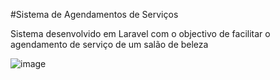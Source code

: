 #Sistema de Agendamentos de Serviços

Sistema desenvolvido em Laravel com o objectivo de facilitar o agendamento de  serviço de um salão de beleza

![image](https://github.com/HelioEdgar/SalaoAniellaHair/assets/111396187/ac90b484-0ccc-41d5-bb45-ef6fc4a7b901)
